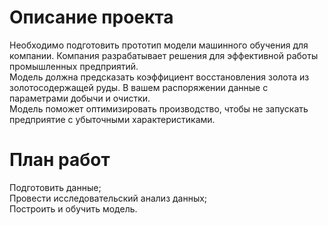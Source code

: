 # Описание проекта
Необходимо подготовить прототип модели машинного обучения для компании. Компания разрабатывает решения для эффективной работы промышленных предприятий.      
Модель должна предсказать коэффициент восстановления золота из золотосодержащей руды. В вашем распоряжении данные с параметрами добычи и очистки.       
Модель поможет оптимизировать производство, чтобы не запускать предприятие с убыточными характеристиками.       

# План работ      
Подготовить данные;      
Провести исследовательский анализ данных;      
Построить и обучить модель.  

